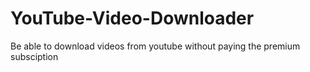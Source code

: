 # YouTube-Video-Downloader
Be able to download videos from youtube without paying the premium subsciption
